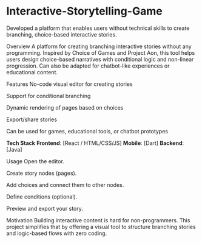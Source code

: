 # Interactive-Storytelling-Game
Developed a platform that enables users without technical skills to create branching, choice-based interactive stories.

Overview
A platform for creating branching interactive stories without any programming. Inspired by Choice of Games and Project Aon, this tool helps users design choice-based narratives with conditional logic and non-linear progression. Can also be adapted for chatbot-like experiences or educational content.

Features
No-code visual editor for creating stories

Support for conditional branching

Dynamic rendering of pages based on choices

Export/share stories

Can be used for games, educational tools, or chatbot prototypes

**Tech Stack**
**Frontend**: [React / HTML/CSS/JS]
**Mobile**: [Dart]
**Backend**: [Java]


Usage
Open the editor.

Create story nodes (pages).

Add choices and connect them to other nodes.

Define conditions (optional).

Preview and export your story.

Motivation
Building interactive content is hard for non-programmers. This project simplifies that by offering a visual tool to structure branching stories and logic-based flows with zero coding.
